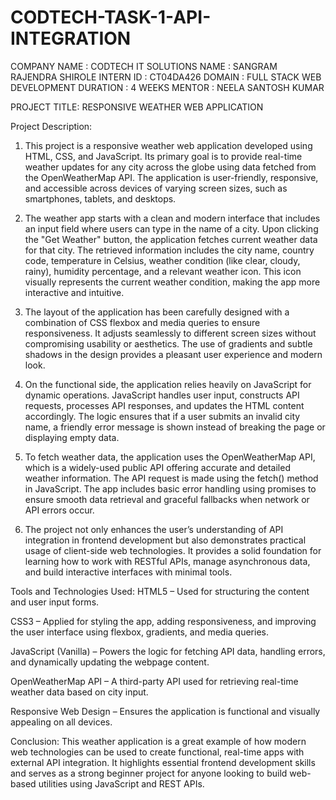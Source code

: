 # CODTECH-TASK-1-API-INTEGRATION

COMPANY NAME : CODTECH IT SOLUTIONS
NAME : SANGRAM RAJENDRA SHIROLE
INTERN ID : CT04DA426
DOMAIN : FULL STACK WEB DEVELOPMENT
DURATION : 4 WEEKS
MENTOR : NEELA SANTOSH KUMAR

PROJECT TITLE: RESPONSIVE WEATHER WEB APPLICATION


Project Description:
1) This project is a responsive weather web application developed using HTML, CSS, and JavaScript. Its primary goal is to provide real-time weather updates for any city across the globe using data fetched from the OpenWeatherMap API. The application is user-friendly, responsive, and accessible across devices of varying screen sizes, such as smartphones, tablets, and desktops.

2) The weather app starts with a clean and modern interface that includes an input field where users can type in the name of a city. Upon clicking the "Get Weather" button, the application fetches current weather data for that city. The retrieved information includes the city name, country code, temperature in Celsius, weather condition (like clear, cloudy, rainy), humidity percentage, and a relevant weather icon. This icon visually represents the current weather condition, making the app more interactive and intuitive.

3) The layout of the application has been carefully designed with a combination of CSS flexbox and media queries to ensure responsiveness. It adjusts seamlessly to different screen sizes without compromising usability or aesthetics. The use of gradients and subtle shadows in the design provides a pleasant user experience and modern look.

4) On the functional side, the application relies heavily on JavaScript for dynamic operations. JavaScript handles user input, constructs API requests, processes API responses, and updates the HTML content accordingly. The logic ensures that if a user submits an invalid city name, a friendly error message is shown instead of breaking the page or displaying empty data.

5) To fetch weather data, the application uses the OpenWeatherMap API, which is a widely-used public API offering accurate and detailed weather information. The API request is made using the fetch() method in JavaScript. The app includes basic error handling using promises to ensure smooth data retrieval and graceful fallbacks when network or API errors occur.

6) The project not only enhances the user’s understanding of API integration in frontend development but also demonstrates practical usage of client-side web technologies. It provides a solid foundation for learning how to work with RESTful APIs, manage asynchronous data, and build interactive interfaces with minimal tools.

Tools and Technologies Used:
HTML5 – Used for structuring the content and user input forms.

CSS3 – Applied for styling the app, adding responsiveness, and improving the user interface using flexbox, gradients, and media queries.

JavaScript (Vanilla) – Powers the logic for fetching API data, handling errors, and dynamically updating the webpage content.

OpenWeatherMap API – A third-party API used for retrieving real-time weather data based on city input.

Responsive Web Design – Ensures the application is functional and visually appealing on all devices.

Conclusion:
This weather application is a great example of how modern web technologies can be used to create functional, real-time apps with external API integration. It highlights essential frontend development skills and serves as a strong beginner project for anyone looking to build web-based utilities using JavaScript and REST APIs.

